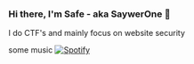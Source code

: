 ### Hi there, I'm Safe - aka SaywerOne 👋
I do CTF's and mainly focus on website security


some music
[![Spotify](https://novatoremm.vercel.app/api/spotify)](https://open.spotify.com/user/ycrw5fu3n6jpve0ve7f1137bq)

